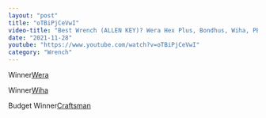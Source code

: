 ```yaml
---
layout: "post"
title: "oTBiPjCeVwI"
video-title: "Best Wrench (ALLEN KEY)? Wera Hex Plus, Bondhus, Wiha, PB Swiss, Craftsman, Kobalt, Husky, Eklind"
date: "2021-11-28"
youtube: "https://www.youtube.com/watch?v=oTBiPjCeVwI"
category: "Wrench"
---
```

<div class="space-y-1"><p><span class="inline-flex items-center justify-center px-2 py-1 mr-2 text-sm font-semibold leading-none text-red-50 bg-red-600 rounded-full">Winner</span><a class="text-gray-900 hover:text-red-600 border-b-2 border-gray-200 hover:border-red-600 hover: hover:no-underline" target="_blank" href="https://amzn.to/3nXenHM">Wera</a><br></p><p><span class="inline-flex items-center justify-center px-2 py-1 mr-2 text-sm font-semibold leading-none text-red-50 bg-red-600 rounded-full">Winner</span><a class="text-gray-900 hover:text-red-600 border-b-2 border-gray-200 hover:border-red-600 hover: hover:no-underline" target="_blank" href="https://amzn.to/32vHDgd">Wiha</a><br></p><p><span class="inline-flex items-center justify-center px-2 py-1 mr-2 text-sm font-semibold leading-none bg-white hover:bg-gray-100 text-gray-400 border border-gray-200 rounded-full">Budget Winner</span><a class="text-gray-900 hover:text-red-600 border-b-2 border-gray-200 hover:border-red-600 hover: hover:no-underline" target="_blank" href="https://amzn.to/3l94Ifq">Craftsman</a><br></p></div>
